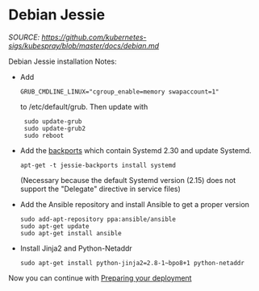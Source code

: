 Debian Jessie
===============

*SOURCE: https://github.com/kubernetes-sigs/kubespray/blob/master/docs/debian.md*

Debian Jessie installation Notes:

- Add

  ```GRUB_CMDLINE_LINUX="cgroup_enable=memory swapaccount=1"```

  to /etc/default/grub. Then update with

  ```
   sudo update-grub
   sudo update-grub2
   sudo reboot
  ```

- Add the [backports](https://backports.debian.org/Instructions/) which contain Systemd 2.30 and update Systemd.

  ```apt-get -t jessie-backports install systemd```

  (Necessary because the default Systemd version (2.15) does not support the "Delegate" directive in service files)

- Add the Ansible repository and install Ansible to get a proper version

  ```
  sudo add-apt-repository ppa:ansible/ansible
  sudo apt-get update
  sudo apt-get install ansible

  ```

- Install Jinja2 and Python-Netaddr

  ```sudo apt-get install python-jinja2=2.8-1~bpo8+1 python-netaddr```


Now you can continue with [Preparing your deployment](getting-started.md#starting-custom-deployment)

